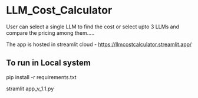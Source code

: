 # LLM_Cost_Calculator
User can select a single LLM to find the cost or select upto 3 LLMs and compare the pricing among them..... 

The app is hosted in streamlit cloud - https://llmcostcalculator.streamlit.app/

## To run in Local system 
pip install -r requirements.txt

stramlit app_v_1.1.py
